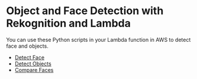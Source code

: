 # Object and Face Detection with Rekognition and Lambda

You can use these Python scripts in your Lambda function in AWS to detect face and objects.
* [Detect Face](https://github.com/nyrnzn/rekognition-lambda/blob/master/detect-face.py)
* [Detect Objects](https://github.com/nyrnzn/rekognition-lambda/blob/master/detect-objects.py)
* [Compare Faces](https://github.com/nyrnzn/rekognition-lambda/blob/master/compare-faces.py)